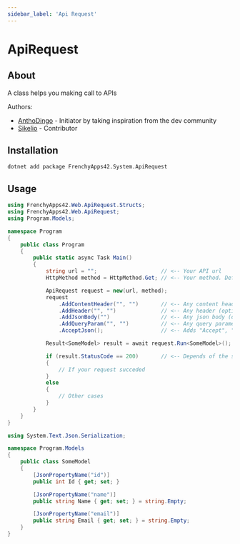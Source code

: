 ```yaml
---
sidebar_label: 'Api Request'
---
```


# ApiRequest

## About
A class helps you making call to APIs

Authors:
* [AnthoDingo](https://github.com/AnthoDingo) - Initiator by taking inspiration from the dev community
* [Sikelio](https://github.com/Sikelio) - Contributor

## Installation

```
dotnet add package FrenchyApps42.System.ApiRequest
```

## Usage
```cs title="Program.cs"
using FrenchyApps42.Web.ApiRequest.Structs;
using FrenchyApps42.Web.ApiRequest;
using Program.Models;

namespace Program
{
    public class Program
    {
        public static async Task Main()
        {
            string url = "";                    // <-- Your API url
            HttpMethod method = HttpMethod.Get; // <-- Your method. Default is Get

            ApiRequest request = new(url, method);
            request
                .AddContentHeader("", "")       // <-- Any content header (optional)
                .AddHeader("", "")              // <-- Any header (optional)
                .AddJsonBody("")                // <-- Any json body (optional)
                .AddQueryParam("", "")          // <-- Any query parameter (optional)
                .AcceptJson();                  // <-- Adds "Accept", "application/json" in the headers (optional)

            Result<SomeModel> result = await request.Run<SomeModel>();

            if (result.StatusCode == 200)       // <-- Depends of the status code your waiting for
            {
                // If your request succeded
            }
            else
            {
                // Other cases
            }
        }
    }
}
```

```cs title="Models/SomeModel.cs"
using System.Text.Json.Serialization;

namespace Program.Models
{
    public class SomeModel
    {
        [JsonPropertyName("id")]
        public int Id { get; set; }

        [JsonPropertyName("name")]
        public string Name { get; set; } = string.Empty;

        [JsonPropertyName("email")]
        public string Email { get; set; } = string.Empty;
    }
}
```
